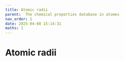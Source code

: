 ```yaml
---
title: Atomic radii
parent:  The chemical properties database in atomes
nav_order: 1
date: 2025-04-08 15:14:31
maths: 1
---
```


# Atomic radii

